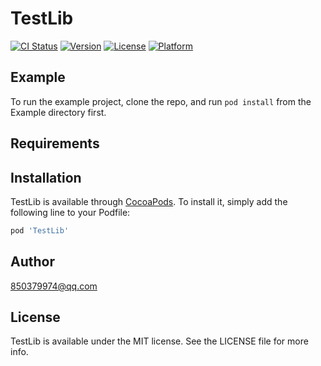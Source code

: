 # TestLib

[![CI Status](https://img.shields.io/travis/850379974@qq.com/TestLib.svg?style=flat)](https://travis-ci.org/850379974@qq.com/TestLib)
[![Version](https://img.shields.io/cocoapods/v/TestLib.svg?style=flat)](https://cocoapods.org/pods/TestLib)
[![License](https://img.shields.io/cocoapods/l/TestLib.svg?style=flat)](https://cocoapods.org/pods/TestLib)
[![Platform](https://img.shields.io/cocoapods/p/TestLib.svg?style=flat)](https://cocoapods.org/pods/TestLib)

## Example

To run the example project, clone the repo, and run `pod install` from the Example directory first.

## Requirements

## Installation

TestLib is available through [CocoaPods](https://cocoapods.org). To install
it, simply add the following line to your Podfile:

```ruby
pod 'TestLib'
```

## Author

850379974@qq.com

## License

TestLib is available under the MIT license. See the LICENSE file for more info.

